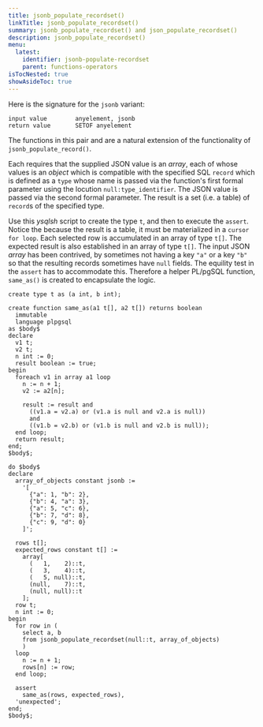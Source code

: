 ```yaml
---
title: jsonb_populate_recordset()
linkTitle: jsonb_populate_recordset()
summary: jsonb_populate_recordset() and json_populate_recordset()
description: jsonb_populate_recordset()
menu:
  latest:
    identifier: jsonb-populate-recordset
    parent: functions-operators
isTocNested: true
showAsideToc: true
---
```


Here is the signature for the `jsonb` variant:

```
input value        anyelement, jsonb
return value       SETOF anyelement
```

The functions in this pair and are a natural extension of the functionality of `jsonb_populate_record()`.

Each requires that the supplied JSON value is an _array_, each of whose values is an _object_ which is compatible with the specified SQL `record` which is defined as a `type` whose name is passed via the function's first formal parameter using the locution `null:type_identifier`. The JSON value is passed via the second formal parameter. The result is a set (i.e. a table) of `record`s of the specified type.

Use this _ysqlsh_ script to create the  type `t`, and then to execute the `assert`. Notice the because the result is a table, it must be materialized in a `cursor for loop`. Each selected row is accumulated in an array of type `t[]`. The expected result is also established in an array of type `t[]`. The input JSON _array_ has been contrived, by sometimes not having a key `"a"` or a key `"b"` so that the resulting records sometimes have `null` fields. The equility test in the `assert` has to accommodate this. Therefore a helper PL/pgSQL function, `same_as()` is created to encapsulate the logic.

```postgresql
create type t as (a int, b int);

create function same_as(a1 t[], a2 t[]) returns boolean
  immutable
  language plpgsql
as $body$
declare
  v1 t;
  v2 t;
  n int := 0;
  result boolean := true;
begin
  foreach v1 in array a1 loop
    n := n + 1;
    v2 := a2[n];

    result := result and
      ((v1.a = v2.a) or (v1.a is null and v2.a is null))
      and
      ((v1.b = v2.b) or (v1.b is null and v2.b is null));
  end loop;
  return result;
end;
$body$;

do $body$
declare
  array_of_objects constant jsonb :=
    '[
      {"a": 1, "b": 2},
      {"b": 4, "a": 3},
      {"a": 5, "c": 6},
      {"b": 7, "d": 8},
      {"c": 9, "d": 0}
    ]';

  rows t[];
  expected_rows constant t[] :=
    array[
      (   1,    2)::t,
      (   3,    4)::t,
      (   5, null)::t,
      (null,    7)::t,
      (null, null)::t
    ];
  row t;
  n int := 0;
begin
  for row in (
    select a, b
    from jsonb_populate_recordset(null::t, array_of_objects)
    )
  loop
    n := n + 1;
    rows[n] := row;
  end loop;

  assert
    same_as(rows, expected_rows),
  'unexpected';
end;
$body$;
```
